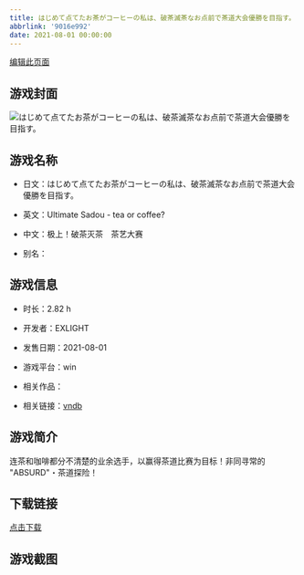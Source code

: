 ```yaml
---
title: はじめて点てたお茶がコーヒーの私は、破茶滅茶なお点前で茶道大会優勝を目指す。
abbrlink: '9016e992'
date: 2021-08-01 00:00:00
---
```

[编辑此页面](https://github.com/ACG-3/ADV3-source/blob/main/source/_posts/games/%E3%81%AF%E3%81%98%E3%82%81%E3%81%A6%E7%82%B9%E3%81%A6%E3%81%9F%E3%81%8A%E8%8C%B6%E3%81%8C%E3%82%B3%E3%83%BC%E3%83%92%E3%83%BC%E3%81%AE%E7%A7%81%E3%81%AF%E3%80%81%E7%A0%B4%E8%8C%B6%E6%BB%85%E8%8C%B6%E3%81%AA%E3%81%8A%E7%82%B9%E5%89%8D%E3%81%A7%E8%8C%B6%E9%81%93%E5%A4%A7%E4%BC%9A%E5%84%AA%E5%8B%9D%E3%82%92%E7%9B%AE%E6%8C%87%E3%81%99%E3%80%82.md)

## 游戏封面

![はじめて点てたお茶がコーヒーの私は、破茶滅茶なお点前で茶道大会優勝を目指す。](https://pan.timero.xyz/d/onedrive/img_lib_001/%E3%81%AF%E3%81%98%E3%82%81%E3%81%A6%E7%82%B9%E3%81%A6%E3%81%9F%E3%81%8A%E8%8C%B6%E3%81%8C%E3%82%B3%E3%83%BC%E3%83%92%E3%83%BC%E3%81%AE%E7%A7%81%E3%81%AF%E3%80%81%E7%A0%B4%E8%8C%B6%E6%BB%85%E8%8C%B6%E3%81%AA%E3%81%8A%E7%82%B9%E5%89%8D%E3%81%A7%E8%8C%B6%E9%81%93%E5%A4%A7%E4%BC%9A%E5%84%AA%E5%8B%9D%E3%82%92%E7%9B%AE%E6%8C%87%E3%81%99%E3%80%82_cover.avif)


## 游戏名称

- 日文：はじめて点てたお茶がコーヒーの私は、破茶滅茶なお点前で茶道大会優勝を目指す。
- 英文：Ultimate Sadou - tea or coffee?
- 中文：极上！破茶灭茶　茶艺大赛

- 别名：


## 游戏信息

- 时长：2.82 h
- 开发者：EXLIGHT
- 发售日期：2021-08-01
- 游戏平台：win
- 相关作品：

- 相关链接：[vndb](https://vndb.org/v31790)


## 游戏简介

连茶和咖啡都分不清楚的业余选手，以赢得茶道比赛为目标！非同寻常的 "ABSURD"・茶道探险！




## 下载链接

[点击下载](https://pan.timero.xyz/onedrive/adv_lib_001/%E3%81%AF%E3%81%98%E3%82%81%E3%81%A6%E7%82%B9%E3%81%A6%E3%81%9F%E3%81%8A%E8%8C%B6%E3%81%8C%E3%82%B3%E3%83%BC%E3%83%92%E3%83%BC%E3%81%AE%E7%A7%81%E3%81%AF%E3%80%81%E7%A0%B4%E8%8C%B6%E6%BB%85%E8%8C%B6%E3%81%AA%E3%81%8A%E7%82%B9%E5%89%8D%E3%81%A7%E8%8C%B6%E9%81%93%E5%A4%A7%E4%BC%9A%E5%84%AA%E5%8B%9D%E3%82%92%E7%9B%AE%E6%8C%87%E3%81%99%E3%80%82)


## 游戏截图



